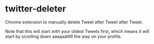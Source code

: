 # twitter-deleter

Chrome extension to manually delete Tweet after Tweet after Tweet.

Note that this will start with your oldest Tweets first, which means it will
start by scrolling down aaaaaallllll the way on your profile.
